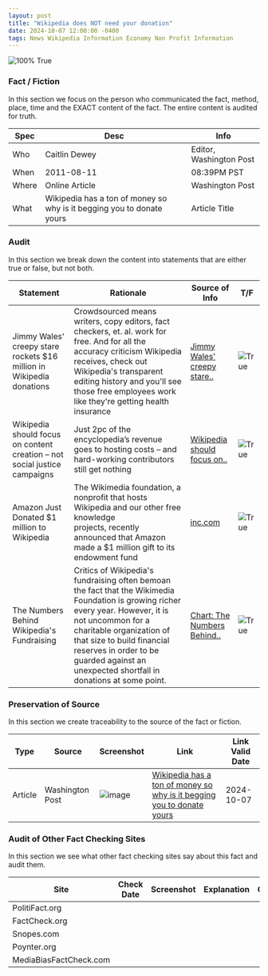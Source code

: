 ```yaml
---
layout: post
title: "Wikipedia does NOT need your donation"
date: 2024-10-07 12:00:00 -0400
tags: News Wikipedia Information Economy Non Profit Information
---
```


![100% True](/assets/images/100.jpg)

### Fact / Fiction

In this section we focus on the person who communicated the fact, method, place, time and the EXACT content of the fact. The entire content is audited for truth.

| Spec | Desc | Info | 
| ----------- | ----------- | ----------- |
| Who | Caitlin Dewey | Editor, Washington Post | 
| When | 2011-08-11 | 08:39PM PST | 
| Where | Online Article | Washington Post | 
| What | Wikipedia has a ton of money so why is it begging you to donate yours | Article Title | 

### Audit

In this section we break down the content into statements that are either true or false, but not both.

| Statement | Rationale | Source of Info | T/F | 
| ----------- | ----------- | ----------- | ----------- |
| Jimmy Wales' creepy stare rockets $16 million in Wikipedia donations | Crowdsourced means writers, copy editors, fact checkers, et. al. work for free. And for all the accuracy criticism Wikipedia receives, check out Wikipedia's transparent editing history and you'll see those free employees work like they're getting health insurance | [Jimmy Wales' creepy stare..](https://www.nbcnews.com/technolog/jimmy-wales-creepy-stare-rockets-16-million-wikipedia-donations-125764) | ![True](/assets/images/true.png) | 
| Wikipedia should focus on content creation – not social justice campaigns | Just 2pc of the encyclopedia’s revenue goes to hosting costs – and hard-working contributors still get nothing | [Wikipedia should focus on..](https://www.telegraph.co.uk/business/2023/08/28/wikipedia-donations-contributors-social-justice-charities/) | ![True](/assets/images/true.png) | 
| Amazon Just Donated $1 million to Wikipedia | The Wikimedia foundation, a nonprofit that hosts Wikipedia and our other free knowledge projects, recently announced that Amazon made a $1 million gift to its endowment fund | [inc.com](https://www.inc.com/justin-bariso/amazon-wikimedia-wikipedia-donation-1-million-emotional-intelligence.html) | ![True](/assets/images/true.png) | 
| The Numbers Behind Wikipedia's Fundraising | Critics of Wikipedia's fundraising often bemoan the fact that the Wikimedia Foundation is growing richer every year. However, it is not uncommon for a charitable organization of that size to build financial reserves in order to be guarded against an unexpected shortfall in donations at some point. | [Chart: The Numbers Behind..](https://www.statista.com/chart/3068/donations-to-wikipedia/) | ![True](/assets/images/true.png) | 

### Preservation of Source

In this section we create traceability to the source of the fact or fiction.

| Type | Source | Screenshot | Link | Link Valid Date | 
| ----------- | ----------- | ----------- | ----------- | ----------- |
| Article | Washington Post | ![image](/posts/images/2024-10-07-Wikipedia-does-NOT-need-your-donation-image.jpg) | [Wikipedia has a ton of money so why is it begging you to donate yours](https://www.washingtonpost.com/news/the-intersect/wp/2015/12/02/wikipedia-has-a-ton-of-money-so-why-is-it-begging-you-to-donate-yours/) | 2024-10-07 | 

### Audit of Other Fact Checking Sites

In this section we see what other fact checking sites say about this fact and audit them.

| Site | Check Date | Screenshot | Explanation | Grade | 
| ----------- | ----------- | ----------- | ----------- | ----------- |
| PolitiFact.org |  |  |  |  | 
| FactCheck.org |  |  |  |  | 
| Snopes.com |  |  |  |  | 
| Poynter.org |  |  |  |  | 
| MediaBiasFactCheck.com |  |  |  |  | 


